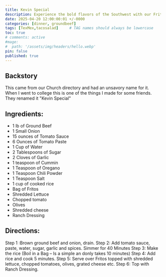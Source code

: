 ```yaml
---
title: Kevin Special
description: Experience the bold flavors of the Southwest with our Frito Pie recipe, a hearty and satisfying dish that's perfect for family dinners or casual get-togethers. This recipe combines savory ground beef, aromatic onions, and a rich tomato base infused with a blend of spices like cumin, oregano, and chili powder, creating a mouthwatering mixture that's both comforting and full of zest. Layered over a bed of crunchy Fritos and topped with fresh, shredded lettuce, ripe tomatoes, sliced olives, and a generous sprinkle of shredded cheese, each serving is finished with a drizzle of creamy ranch dressing for a delightful contrast. The addition of perfectly cooked rice ensures this dish is not only delicious but also filling. Follow our simple steps to create this crowd-pleasing Frito Pie that's sure to become a new favorite at your table
date: 2025-04-20 12:00:00:01 +/-0000
categories: [dinner, groundbeef]
tags: [TexMex,tacosalad]     # TAG names should always be lowercase
toc: true
# comments: active
#mage:
#  path: '/assets/img/headers/hello.webp'
pin: false
published: true
---
```


## Backstory
This came from our Church directory and had an unsavory name for it.  When I went to college this is one of the things I made for some friends.  They renamed it "Kevin Special"

## Ingredients:

  - 1 lb of Ground Beef
  - 1 Small Onion
  - 15 ounces of Tomato Sauce
  - 6 Ounces of Tomato Paste
  - 1 Cup of Water
  - 2 Tablespoons of Sugar
  - 2 Cloves of Garlic
  - 1 teaspoon of Cummin
  - 1 Teaspoon of Oregano
  - 1 Teaspoon Chili Powder
  - 1 Teaspoon Salt
  - 1 cup of cooked rice
  - Bag of Fritos
  - Shredded Lettuce
  - Chopped tomato
  - Olives
  - Shredded cheese
  - Ranch Dressing

## Directions:
Step 1 :Brown ground beef and onion, drain.
Step 2: Add tomato sauce, paste, water, sugar, garlic and spices. Simmer for 40 Minutes
Step 3: Make the rice (Boil in a Bag – Is a simple an donly takes 10 minutes)
Step 4: Add rice and cook 5 minutes.
Step 5: Serve over Fritos topped with shredded lettuce, chopped tomatoes, olives, grated cheese etc.
Step 6: Top with Ranch Dressing.
